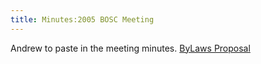 ```yaml
---
title: Minutes:2005 BOSC Meeting
---
```


Andrew to paste in the meeting minutes. [ByLaws
Proposal](http://newnews.open-bio.org/archives/uploads/OBF-Election-Bylaws-1.pdf)
